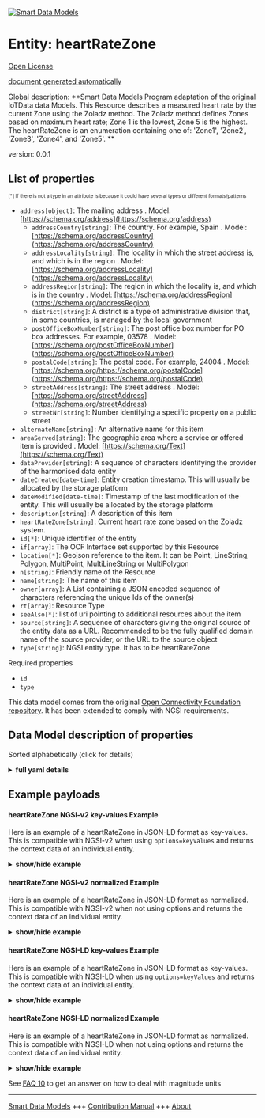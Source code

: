 <!-- 10-Header -->    
[![Smart Data Models](https://smartdatamodels.org/wp-content/uploads/2022/01/SmartDataModels_logo.png "Logo")](https://smartdatamodels.org)    
Entity: heartRateZone    
=====================<!-- /10-Header -->    
<!-- 15-License -->    
[Open License](https://github.com/smart-data-models//dataModel.OCF/blob/master/heartRateZone/LICENSE.md)    
[document generated automatically](https://docs.google.com/presentation/d/e/2PACX-1vTs-Ng5dIAwkg91oTTUdt8ua7woBXhPnwavZ0FxgR8BsAI_Ek3C5q97Nd94HS8KhP-r_quD4H0fgyt3/pub?start=false&loop=false&delayms=3000#slide=id.gb715ace035_0_60)    
<!-- /15-License -->    
<!-- 20-Description -->    
Global description: **Smart Data Models Program adaptation of the original IoTData data Models. This Resource describes a measured heart rate by the current Zone using the Zoladz method. The Zoladz method defines Zones based on maximum heart rate; Zone 1 is the lowest, Zone 5 is the highest. The heartRateZone is an enumeration containing one of: 'Zone1', 'Zone2', 'Zone3', 'Zone4', and 'Zone5'. **    
version: 0.0.1    
<!-- /20-Description -->    
<!-- 30-PropertiesList -->    
## List of properties    
<sup><sub>[*] If there is not a type in an attribute is because it could have several types or different formats/patterns</sub></sup>    
- `address[object]`: The mailing address  . Model: [https://schema.org/address](https://schema.org/address)	- `addressCountry[string]`: The country. For example, Spain  . Model: [https://schema.org/addressCountry](https://schema.org/addressCountry)    
	- `addressLocality[string]`: The locality in which the street address is, and which is in the region  . Model: [https://schema.org/addressLocality](https://schema.org/addressLocality)    
	- `addressRegion[string]`: The region in which the locality is, and which is in the country  . Model: [https://schema.org/addressRegion](https://schema.org/addressRegion)    
	- `district[string]`: A district is a type of administrative division that, in some countries, is managed by the local government      
	- `postOfficeBoxNumber[string]`: The post office box number for PO box addresses. For example, 03578  . Model: [https://schema.org/postOfficeBoxNumber](https://schema.org/postOfficeBoxNumber)    
	- `postalCode[string]`: The postal code. For example, 24004  . Model: [https://schema.org/https://schema.org/postalCode](https://schema.org/https://schema.org/postalCode)    
	- `streetAddress[string]`: The street address  . Model: [https://schema.org/streetAddress](https://schema.org/streetAddress)    
	- `streetNr[string]`: Number identifying a specific property on a public street      
- `alternateName[string]`: An alternative name for this item  - `areaServed[string]`: The geographic area where a service or offered item is provided  . Model: [https://schema.org/Text](https://schema.org/Text)- `dataProvider[string]`: A sequence of characters identifying the provider of the harmonised data entity  - `dateCreated[date-time]`: Entity creation timestamp. This will usually be allocated by the storage platform  - `dateModified[date-time]`: Timestamp of the last modification of the entity. This will usually be allocated by the storage platform  - `description[string]`: A description of this item  - `heartRateZone[string]`: Current heart rate zone based on the Zoladz system.  - `id[*]`: Unique identifier of the entity  - `if[array]`: The OCF Interface set supported by this Resource  - `location[*]`: Geojson reference to the item. It can be Point, LineString, Polygon, MultiPoint, MultiLineString or MultiPolygon  - `n[string]`: Friendly name of the Resource  - `name[string]`: The name of this item  - `owner[array]`: A List containing a JSON encoded sequence of characters referencing the unique Ids of the owner(s)  - `rt[array]`: Resource Type  - `seeAlso[*]`: list of uri pointing to additional resources about the item  - `source[string]`: A sequence of characters giving the original source of the entity data as a URL. Recommended to be the fully qualified domain name of the source provider, or the URL to the source object  - `type[string]`: NGSI entity type. It has to be heartRateZone  <!-- /30-PropertiesList -->    
<!-- 35-RequiredProperties -->    
Required properties    
- `id`  - `type`  <!-- /35-RequiredProperties -->    
<!-- 40-RequiredProperties -->    
This data model comes from the original [Open Connectivity Foundation repository](https://github.com/openconnectivityfoundation/IoTDataModels). It has been extended to comply with NGSI requirements.    
<!-- /40-RequiredProperties -->    
<!-- 50-DataModelHeader -->    
## Data Model description of properties    
Sorted alphabetically (click for details)    
<!-- /50-DataModelHeader -->    
<!-- 60-ModelYaml -->    
<details><summary><strong>full yaml details</strong></summary>      
```yaml    
heartRateZone:      
  description: 'Smart Data Models Program adaptation of the original IoTData data Models. This Resource describes a measured heart rate by the current Zone using the Zoladz method. The Zoladz method defines Zones based on maximum heart rate; Zone 1 is the lowest, Zone 5 is the highest. The heartRateZone is an enumeration containing one of: ''Zone1'', ''Zone2'', ''Zone3'', ''Zone4'', and ''Zone5''. '      
  properties:      
    address:      
      description: The mailing address      
      properties:      
        addressCountry:      
          description: 'The country. For example, Spain'      
          type: string      
          x-ngsi:      
            model: https://schema.org/addressCountry      
            type: Property      
        addressLocality:      
          description: 'The locality in which the street address is, and which is in the region'      
          type: string      
          x-ngsi:      
            model: https://schema.org/addressLocality      
            type: Property      
        addressRegion:      
          description: 'The region in which the locality is, and which is in the country'      
          type: string      
          x-ngsi:      
            model: https://schema.org/addressRegion      
            type: Property      
        district:      
          description: 'A district is a type of administrative division that, in some countries, is managed by the local government'      
          type: string      
          x-ngsi:      
            type: Property      
        postOfficeBoxNumber:      
          description: 'The post office box number for PO box addresses. For example, 03578'      
          type: string      
          x-ngsi:      
            model: https://schema.org/postOfficeBoxNumber      
            type: Property      
        postalCode:      
          description: 'The postal code. For example, 24004'      
          type: string      
          x-ngsi:      
            model: https://schema.org/https://schema.org/postalCode      
            type: Property      
        streetAddress:      
          description: The street address      
          type: string      
          x-ngsi:      
            model: https://schema.org/streetAddress      
            type: Property      
        streetNr:      
          description: Number identifying a specific property on a public street      
          type: string      
          x-ngsi:      
            type: Property      
      type: object      
      x-ngsi:      
        model: https://schema.org/address      
        type: Property      
    alternateName:      
      description: An alternative name for this item      
      type: string      
      x-ngsi:      
        type: Property      
    areaServed:      
      description: The geographic area where a service or offered item is provided      
      type: string      
      x-ngsi:      
        model: https://schema.org/Text      
        type: Property      
    dataProvider:      
      description: A sequence of characters identifying the provider of the harmonised data entity      
      type: string      
      x-ngsi:      
        type: Property      
    dateCreated:      
      description: Entity creation timestamp. This will usually be allocated by the storage platform      
      format: date-time      
      type: string      
      x-ngsi:      
        type: Property      
    dateModified:      
      description: Timestamp of the last modification of the entity. This will usually be allocated by the storage platform      
      format: date-time      
      type: string      
      x-ngsi:      
        type: Property      
    description:      
      description: A description of this item      
      type: string      
      x-ngsi:      
        type: Property      
    heartRateZone:      
      description: Current heart rate zone based on the Zoladz system.      
      enum:      
        - Zone1      
        - Zone2      
        - Zone3      
        - Zone4      
        - Zone5      
      readOnly: true      
      type: string      
      x-ngsi:      
        type: Property      
    id:      
      anyOf:      
        - description: Identifier format of any NGSI entity      
          maxLength: 256      
          minLength: 1      
          pattern: ^[\w\-\.\{\}\$\+\*\[\]`|~^@!,:\\]+$      
          type: string      
          x-ngsi:      
            type: Property      
        - description: Identifier format of any NGSI entity      
          format: uri      
          type: string      
          x-ngsi:      
            type: Property      
      description: Unique identifier of the entity      
      x-ngsi:      
        type: Property      
    if:      
      description: The OCF Interface set supported by this Resource      
      items:      
        enum:      
          - oic.if.s      
          - oic.if.baseline      
        maxLength: 64      
        type: string      
      minItems: 1      
      readOnly: true      
      type: array      
      uniqueItems: true      
      x-ngsi:      
        type: Property      
    location:      
      description: 'Geojson reference to the item. It can be Point, LineString, Polygon, MultiPoint, MultiLineString or MultiPolygon'      
      oneOf:      
        - description: Geojson reference to the item. Point      
          properties:      
            bbox:      
              items:      
                type: number      
              minItems: 4      
              type: array      
            coordinates:      
              items:      
                type: number      
              minItems: 2      
              type: array      
            type:      
              enum:      
                - Point      
              type: string      
          required:      
            - type      
            - coordinates      
          title: GeoJSON Point      
          type: object      
          x-ngsi:      
            type: GeoProperty      
        - description: Geojson reference to the item. LineString      
          properties:      
            bbox:      
              items:      
                type: number      
              minItems: 4      
              type: array      
            coordinates:      
              items:      
                items:      
                  type: number      
                minItems: 2      
                type: array      
              minItems: 2      
              type: array      
            type:      
              enum:      
                - LineString      
              type: string      
          required:      
            - type      
            - coordinates      
          title: GeoJSON LineString      
          type: object      
          x-ngsi:      
            type: GeoProperty      
        - description: Geojson reference to the item. Polygon      
          properties:      
            bbox:      
              items:      
                type: number      
              minItems: 4      
              type: array      
            coordinates:      
              items:      
                items:      
                  items:      
                    type: number      
                  minItems: 2      
                  type: array      
                minItems: 4      
                type: array      
              type: array      
            type:      
              enum:      
                - Polygon      
              type: string      
          required:      
            - type      
            - coordinates      
          title: GeoJSON Polygon      
          type: object      
          x-ngsi:      
            type: GeoProperty      
        - description: Geojson reference to the item. MultiPoint      
          properties:      
            bbox:      
              items:      
                type: number      
              minItems: 4      
              type: array      
            coordinates:      
              items:      
                items:      
                  type: number      
                minItems: 2      
                type: array      
              type: array      
            type:      
              enum:      
                - MultiPoint      
              type: string      
          required:      
            - type      
            - coordinates      
          title: GeoJSON MultiPoint      
          type: object      
          x-ngsi:      
            type: GeoProperty      
        - description: Geojson reference to the item. MultiLineString      
          properties:      
            bbox:      
              items:      
                type: number      
              minItems: 4      
              type: array      
            coordinates:      
              items:      
                items:      
                  items:      
                    type: number      
                  minItems: 2      
                  type: array      
                minItems: 2      
                type: array      
              type: array      
            type:      
              enum:      
                - MultiLineString      
              type: string      
          required:      
            - type      
            - coordinates      
          title: GeoJSON MultiLineString      
          type: object      
          x-ngsi:      
            type: GeoProperty      
        - description: Geojson reference to the item. MultiLineString      
          properties:      
            bbox:      
              items:      
                type: number      
              minItems: 4      
              type: array      
            coordinates:      
              items:      
                items:      
                  items:      
                    items:      
                      type: number      
                    minItems: 2      
                    type: array      
                  minItems: 4      
                  type: array      
                type: array      
              type: array      
            type:      
              enum:      
                - MultiPolygon      
              type: string      
          required:      
            - type      
            - coordinates      
          title: GeoJSON MultiPolygon      
          type: object      
          x-ngsi:      
            type: GeoProperty      
      x-ngsi:      
        type: GeoProperty      
    n:      
      description: Friendly name of the Resource      
      maxLength: 64      
      readOnly: true      
      type: string      
      x-ngsi:      
        type: Property      
    name:      
      description: The name of this item      
      type: string      
      x-ngsi:      
        type: Property      
    owner:      
      description: A List containing a JSON encoded sequence of characters referencing the unique Ids of the owner(s)      
      items:      
        anyOf:      
          - description: Identifier format of any NGSI entity      
            maxLength: 256      
            minLength: 1      
            pattern: ^[\w\-\.\{\}\$\+\*\[\]`|~^@!,:\\]+$      
            type: string      
            x-ngsi:      
              type: Property      
          - description: Identifier format of any NGSI entity      
            format: uri      
            type: string      
            x-ngsi:      
              type: Property      
        description: Unique identifier of the entity      
        x-ngsi:      
          type: Property      
      type: array      
      x-ngsi:      
        type: Property      
    rt:      
      description: Resource Type      
      items:      
        enum:      
          - oic.r.sensor.heart.zone      
        maxLength: 64      
        type: string      
      minItems: 1      
      readOnly: true      
      type: array      
      uniqueItems: true      
      x-ngsi:      
        type: Property      
    seeAlso:      
      description: list of uri pointing to additional resources about the item      
      oneOf:      
        - items:      
            format: uri      
            type: string      
          minItems: 1      
          type: array      
        - format: uri      
          type: string      
      x-ngsi:      
        type: Property      
    source:      
      description: 'A sequence of characters giving the original source of the entity data as a URL. Recommended to be the fully qualified domain name of the source provider, or the URL to the source object'      
      type: string      
      x-ngsi:      
        type: Property      
    type:      
      description: NGSI entity type. It has to be heartRateZone      
      enum:      
        - heartRateZone      
      type: string      
      x-ngsi:      
        type: Property      
  required:      
    - id      
    - type      
  type: object      
  x-derived-from: https://github.com/OpenInterConnect/IoTDataModels/blob/master/heartRateZoneResURI.swagger.json      
  x-disclaimer: 'Redistribution and use in source and binary forms, with or without modification, are permitted  provided that the license conditions are met. Copyleft (c) 2022 Contributors to Smart Data Models Program'      
  x-license-url: https://github.com/smart-data-models/dataModel.OCF/blob/master/heartRateZone/LICENSE.md      
  x-model-schema: https://smart-data-models.github.io/dataModel.IoTDataModels/heartRateZone/schema.json      
  x-model-tags: OCF      
  x-version: 0.0.1      
```    
</details>      
<!-- /60-ModelYaml -->    
<!-- 70-MiddleNotes -->    
<!-- /70-MiddleNotes -->    
<!-- 80-Examples -->    
## Example payloads      
#### heartRateZone NGSI-v2 key-values Example      
Here is an example of a heartRateZone in JSON-LD format as key-values. This is compatible with NGSI-v2 when  using `options=keyValues` and returns the context data of an individual entity.    
<details><summary><strong>show/hide example</strong></summary>      
```json  
{  
  "id": "urn:ngsi-ld:heartRateZone:id:ENQF:45741847",  
  "dateCreated": "1985-03-21T10:18:33Z",  
  "dateModified": "2001-06-01T12:28:15Z",  
  "source": "Speak fund coach politics rate open. Fly black leave model all these. Occur increase indeed home eight each soon community.",  
  "name": "Throw new behind catch great sport. Everyone family describe wonder par",  
  "alternateName": "Religious partner low conference husband. Director medical game city decide g",  
  "description": "Together authority must best. Artist music his establish could.",  
  "dataProvider": "Research product nice bed. Support may sure meeting subject politics.",  
  "owner": [  
    "urn:ngsi-ld:heartRateZone:items:OFPW:07697765",  
    "urn:ngsi-ld:heartRateZone:items:GPIR:74445561"  
  ],  
  "seeAlso": [  
    "urn:ngsi-ld:heartRateZone:items:KDLO:05139773"  
  ],  
  "location": {  
    "type": "Point",  
    "coordinates": [  
      -52.4623695,  
      100.384494  
    ]  
  },  
  "address": {  
    "streetAddress": "Positive amount official. Small card throw letter. Simply me whose grow according.",  
    "addressLocality": "Chance nat",  
    "addressRegion": "Industry thought office poor nation. Usually argue teach option bed. Cut physical true name any enjoy low.",  
    "addressCountry": "Night which white popul",  
    "postalCode": "Picture why officer store he order. Amount represent weight owner instead. Air reduce executive grow question class.",  
    "postOfficeBoxNumber": "About conference message that city. Main despite region before. Occur information speak roa",  
    "streetNr": "There positive top country walk someone on improve",  
    "district": "Nature history run seek call skin me. Catch memory entire writer "  
  },  
  "areaServed": "Around daughter mouth condition operation. Two su",  
  "rt": [  
    "oic.r.sensor.heart.zone"  
  ],  
  "n": "Fly bag worry always. Base prev",  
  "heartRateZone": "Zone3",  
  "if": [  
    "oic.if.s"  
  ],  
  "type": "heartRateZone"  
}  
```  
</details>    
#### heartRateZone NGSI-v2 normalized Example      
Here is an example of a heartRateZone in JSON-LD format as normalized. This is compatible with NGSI-v2 when not using options and returns the context data of an individual entity.    
<details><summary><strong>show/hide example</strong></summary>      
```json  
{  
  "id": "urn:ngsi-ld:heartRateZone:id:ENQF:45741847",  
  "dateCreated": {  
    "type": "DateTime",  
    "value": "1985-03-21T10:18:33Z"  
  },  
  "dateModified": {  
    "type": "DateTime",  
    "value": "2001-06-01T12:28:15Z"  
  },  
  "source": {  
    "type": "Text",  
    "value": "Speak fund coach politics rate open. Fly black leave model all these. Occur increase indeed home eight each soon community."  
  },  
  "name": {  
    "type": "Text",  
    "value": "Throw new behind catch great sport. Everyone family describe wonder par"  
  },  
  "alternateName": {  
    "type": "Text",  
    "value": "Religious partner low conference husband. Director medical game city decide g"  
  },  
  "description": {  
    "type": "Text",  
    "value": "Together authority must best. Artist music his establish could."  
  },  
  "dataProvider": {  
    "type": "Text",  
    "value": "Research product nice bed. Support may sure meeting subject politics."  
  },  
  "owner": {  
    "type": "StructuredValue",  
    "value": [  
      "urn:ngsi-ld:heartRateZone:items:OFPW:07697765",  
      "urn:ngsi-ld:heartRateZone:items:GPIR:74445561"  
    ]  
  },  
  "seeAlso": {  
    "type": "StructuredValue",  
    "value": [  
      "urn:ngsi-ld:heartRateZone:items:KDLO:05139773"  
    ]  
  },  
  "location": {  
    "type": "geo:json",  
    "value": {  
      "type": "Point",  
      "coordinates": [  
        -52.4623695,  
        100.384494  
      ]  
    }  
  },  
  "address": {  
    "type": "StructuredValue",  
    "value": {  
      "streetAddress": "Positive amount official. Small card throw letter. Simply me whose grow according.",  
      "addressLocality": "Chance nat",  
      "addressRegion": "Industry thought office poor nation. Usually argue teach option bed. Cut physical true name any enjoy low.",  
      "addressCountry": "Night which white popul",  
      "postalCode": "Picture why officer store he order. Amount represent weight owner instead. Air reduce executive grow question class.",  
      "postOfficeBoxNumber": "About conference message that city. Main despite region before. Occur information speak roa",  
      "streetNr": "There positive top country walk someone on improve",  
      "district": "Nature history run seek call skin me. Catch memory entire writer "  
    }  
  },  
  "areaServed": {  
    "type": "Text",  
    "value": "Around daughter mouth condition operation. Two su"  
  },  
  "rt": {  
    "type": "StructuredValue",  
    "value": [  
      "oic.r.sensor.heart.zone"  
    ]  
  },  
  "n": {  
    "type": "Text",  
    "value": "Fly bag worry always. Base prev"  
  },  
  "heartRateZone": {  
    "type": "Text",  
    "value": "Zone3"  
  },  
  "if": {  
    "type": "StructuredValue",  
    "value": [  
      "oic.if.s"  
    ]  
  },  
  "type": "heartRateZone"  
}  
```  
</details>    
#### heartRateZone NGSI-LD key-values Example      
Here is an example of a heartRateZone in JSON-LD format as key-values. This is compatible with NGSI-LD when  using `options=keyValues` and returns the context data of an individual entity.    
<details><summary><strong>show/hide example</strong></summary>      
```json  
{  
  "id": "urn:ngsi-ld:heartRateZone:id:ENQF:45741847",  
  "dateCreated": "1985-03-21T10:18:33Z",  
  "dateModified": "2001-06-01T12:28:15Z",  
  "source": "Speak fund coach politics rate open. Fly black leave model all these. Occur increase indeed home eight each soon community.",  
  "name": "Throw new behind catch great sport. Everyone family describe wonder par",  
  "alternateName": "Religious partner low conference husband. Director medical game city decide g",  
  "description": "Together authority must best. Artist music his establish could.",  
  "dataProvider": "Research product nice bed. Support may sure meeting subject politics.",  
  "owner": [  
    "urn:ngsi-ld:heartRateZone:items:OFPW:07697765",  
    "urn:ngsi-ld:heartRateZone:items:GPIR:74445561"  
  ],  
  "seeAlso": [  
    "urn:ngsi-ld:heartRateZone:items:KDLO:05139773"  
  ],  
  "location": {  
    "type": "Point",  
    "coordinates": [  
      -52.4623695,  
      100.384494  
    ]  
  },  
  "address": {  
    "streetAddress": "Positive amount official. Small card throw letter. Simply me whose grow according.",  
    "addressLocality": "Chance nat",  
    "addressRegion": "Industry thought office poor nation. Usually argue teach option bed. Cut physical true name any enjoy low.",  
    "addressCountry": "Night which white popul",  
    "postalCode": "Picture why officer store he order. Amount represent weight owner instead. Air reduce executive grow question class.",  
    "postOfficeBoxNumber": "About conference message that city. Main despite region before. Occur information speak roa",  
    "streetNr": "There positive top country walk someone on improve",  
    "district": "Nature history run seek call skin me. Catch memory entire writer "  
  },  
  "areaServed": "Around daughter mouth condition operation. Two su",  
  "rt": [  
    "oic.r.sensor.heart.zone"  
  ],  
  "n": "Fly bag worry always. Base prev",  
  "heartRateZone": "Zone3",  
  "if": [  
    "oic.if.s"  
  ],  
  "type": "heartRateZone",  
  "@context": [  
    "https://smartdatamodels.org/context.jsonld"  
  ]  
}  
```  
</details>    
#### heartRateZone NGSI-LD normalized Example      
Here is an example of a heartRateZone in JSON-LD format as normalized. This is compatible with NGSI-LD when not using options and returns the context data of an individual entity.    
<details><summary><strong>show/hide example</strong></summary>      
```json  
{  
    "id": "urn:ngsi-ld:heartRateZone:id:ENQF:45741847",  
    "dateCreated": {  
        "type": "Property",  
        "value": {  
            "@type": "DateTime",  
            "@value": "1985-03-21T10:18:33Z"  
        }  
    },  
    "dateModified": {  
        "type": "Property",  
        "value": {  
            "@type": "DateTime",  
            "@value": "2001-06-01T12:28:15Z"  
        }  
    },  
    "source": {  
        "type": "Property",  
        "value": "Speak fund coach politics rate open. Fly black leave model all these. Occur increase indeed home eight each soon community."  
    },  
    "name": {  
        "type": "Property",  
        "value": "Throw new behind catch great sport. Everyone family describe wonder par"  
    },  
    "alternateName": {  
        "type": "Property",  
        "value": "Religious partner low conference husband. Director medical game city decide g"  
    },  
    "description": {  
        "type": "Property",  
        "value": "Together authority must best. Artist music his establish could."  
    },  
    "dataProvider": {  
        "type": "Property",  
        "value": "Research product nice bed. Support may sure meeting subject politics."  
    },  
    "owner": {  
        "type": "Property",  
        "value": [  
            "urn:ngsi-ld:heartRateZone:items:OFPW:07697765",  
            "urn:ngsi-ld:heartRateZone:items:GPIR:74445561"  
        ]  
    },  
    "seeAlso": {  
        "type": "Property",  
        "value": [  
            "urn:ngsi-ld:heartRateZone:items:KDLO:05139773"  
        ]  
    },  
    "location": {  
        "type": "GeoProperty",  
        "value": {  
            "type": "Point",  
            "coordinates": [  
                -52.4623695,  
                100.384494  
            ]  
        }  
    },  
    "address": {  
        "type": "Property",  
        "value": {  
            "streetAddress": "Positive amount official. Small card throw letter. Simply me whose grow according.",  
            "addressLocality": "Chance nat",  
            "addressRegion": "Industry thought office poor nation. Usually argue teach option bed. Cut physical true name any enjoy low.",  
            "addressCountry": "Night which white popul",  
            "postalCode": "Picture why officer store he order. Amount represent weight owner instead. Air reduce executive grow question class.",  
            "postOfficeBoxNumber": "About conference message that city. Main despite region before. Occur information speak roa",  
            "streetNr": "There positive top country walk someone on improve",  
            "district": "Nature history run seek call skin me. Catch memory entire writer "  
        }  
    },  
    "areaServed": {  
        "type": "Property",  
        "value": "Around daughter mouth condition operation. Two su"  
    },  
    "rt": {  
        "type": "Property",  
        "value": [  
            "oic.r.sensor.heart.zone"  
        ]  
    },  
    "n": {  
        "type": "Property",  
        "value": "Fly bag worry always. Base prev"  
    },  
    "heartRateZone": {  
        "type": "Property",  
        "value": "Zone3"  
    },  
    "if": {  
        "type": "Property",  
        "value": [  
            "oic.if.s"  
        ]  
    },  
    "type": "heartRateZone",  
    "@context": [  
        "https://smartdatamodels.org/context.jsonld"  
    ]  
}  
```  
</details><!-- /80-Examples -->    
<!-- 90-FooterNotes -->    
<!-- /90-FooterNotes -->    
<!-- 95-Units -->    
See [FAQ 10](https://smartdatamodels.org/index.php/faqs/) to get an answer on how to deal with magnitude units    
<!-- /95-Units -->    
<!-- 97-LastFooter -->    
---    
[Smart Data Models](https://smartdatamodels.org) +++ [Contribution Manual](https://bit.ly/contribution_manual) +++ [About](https://bit.ly/Introduction_SDM)<!-- /97-LastFooter -->    
